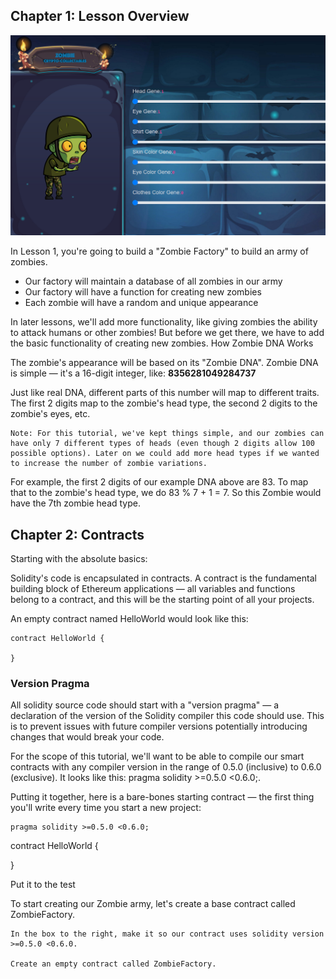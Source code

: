 ## Chapter 1: Lesson Overview

![Zombie_1](./images/Zombie_1.png)

In Lesson 1, you're going to build a "Zombie Factory" to build an army of zombies.

  - Our factory will maintain a database of all zombies in our army
  - Our factory will have a function for creating new zombies
  - Each zombie will have a random and unique appearance

In later lessons, we'll add more functionality, like giving zombies the ability to attack humans or other zombies! But before we get there, we have to add the basic functionality of creating new zombies.
How Zombie DNA Works

The zombie's appearance will be based on its "Zombie DNA". Zombie DNA is simple — it's a 16-digit integer, like: **8356281049284737**

Just like real DNA, different parts of this number will map to different traits. The first 2 digits map to the zombie's head type, the second 2 digits to the zombie's eyes, etc.

    Note: For this tutorial, we've kept things simple, and our zombies can have only 7 different types of heads (even though 2 digits allow 100 possible options). Later on we could add more head types if we wanted to increase the number of zombie variations.

For example, the first 2 digits of our example DNA above are 83. To map that to the zombie's head type, we do 83 % 7 + 1 = 7. So this Zombie would have the 7th zombie head type.


 ## Chapter 2: Contracts

Starting with the absolute basics:

Solidity's code is encapsulated in contracts. A contract is the fundamental building block of Ethereum applications — all variables and functions belong to a contract, and this will be the starting point of all your projects.

An empty contract named HelloWorld would look like this:

```
contract HelloWorld {

}
```

### Version Pragma

All solidity source code should start with a "version pragma" — a declaration of the version of the Solidity compiler this code should use. This is to prevent issues with future compiler versions potentially introducing changes that would break your code.

For the scope of this tutorial, we'll want to be able to compile our smart contracts with any compiler version in the range of 0.5.0 (inclusive) to 0.6.0 (exclusive). It looks like this: pragma solidity >=0.5.0 <0.6.0;.

Putting it together, here is a bare-bones starting contract — the first thing you'll write every time you start a new project:

```
pragma solidity >=0.5.0 <0.6.0;
```

contract HelloWorld {

}

Put it to the test

To start creating our Zombie army, let's create a base contract called ZombieFactory.

    In the box to the right, make it so our contract uses solidity version >=0.5.0 <0.6.0.

    Create an empty contract called ZombieFactory.


